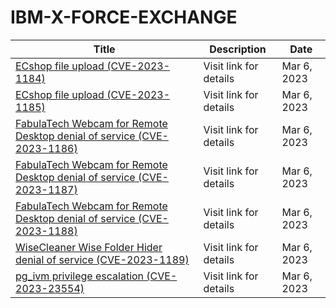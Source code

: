 

# IBM-X-FORCE-EXCHANGE

 |Title|Description|Date|
 |---|---|---|
 |[ECshop file upload (CVE-2023-1184)](https://exchange.xforce.ibmcloud.com/activity/list?filter=Vulnerabilities)|Visit link for details|Mar 6, 2023|
 |[ECshop file upload (CVE-2023-1185)](https://exchange.xforce.ibmcloud.com/activity/list?filter=Vulnerabilities)|Visit link for details|Mar 6, 2023|
 |[FabulaTech Webcam for Remote Desktop denial of service (CVE-2023-1186)](https://exchange.xforce.ibmcloud.com/activity/list?filter=Vulnerabilities)|Visit link for details|Mar 6, 2023|
 |[FabulaTech Webcam for Remote Desktop denial of service (CVE-2023-1187)](https://exchange.xforce.ibmcloud.com/activity/list?filter=Vulnerabilities)|Visit link for details|Mar 6, 2023|
 |[FabulaTech Webcam for Remote Desktop denial of service (CVE-2023-1188)](https://exchange.xforce.ibmcloud.com/activity/list?filter=Vulnerabilities)|Visit link for details|Mar 6, 2023|
 |[WiseCleaner Wise Folder Hider denial of service (CVE-2023-1189)](https://exchange.xforce.ibmcloud.com/activity/list?filter=Vulnerabilities)|Visit link for details|Mar 6, 2023|
 |[pg_ivm privilege escalation (CVE-2023-23554)](https://exchange.xforce.ibmcloud.com/activity/list?filter=Vulnerabilities)|Visit link for details|Mar 6, 2023|
 